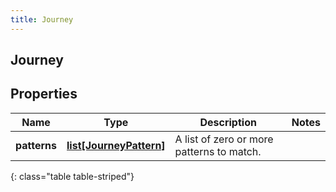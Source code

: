 ```yaml
---
title: Journey
---
```

## Journey

## Properties

|Name | Type | Description | Notes|
|------------ | ------------- | ------------- | -------------|
| **patterns** | [**list[JourneyPattern]**](JourneyPattern.html) | A list of zero or more patterns to match. | |
{: class="table table-striped"}


